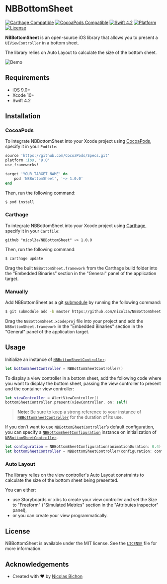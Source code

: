 # NBBottomSheet

[![Carthage Compatible](https://img.shields.io/badge/Carthage-compatible-4BC51D.svg)](https://github.com/Carthage/Carthage)
[![CocoaPods Compatible](https://img.shields.io/cocoapods/v/NBBottomSheet.svg)](http://cocoapods.org/pods/NBBottomSheet)
[![Swift 4.2](https://img.shields.io/badge/Swift-4.2-orange.svg?style=flat)](https://developer.apple.com/swift/)
[![Platform](https://img.shields.io/cocoapods/p/NBBottomSheet.svg)](http://www.apple.com/ios/)
[![License](https://img.shields.io/github/license/nicol3a/NBBottomSheet.svg)](https://github.com/nicol3a/NBBottomSheet/blob/master/LICENSE)

**NBBottomSheet** is an open-source iOS library that allows you to present a `UIViewController` in a bottom sheet.

The library relies on Auto Layout to calculate the size of the bottom sheet.

![Demo](https://user-images.githubusercontent.com/1519558/48593544-3a853f80-e91b-11e8-80eb-20b612d524d6.gif)

## Requirements

* iOS 9.0+
* Xcode 10+
* Swift 4.2

## Installation

### CocoaPods

To integrate NBBottomSheet into your Xcode project using [CocoaPods](http://cocoapods.org), specify it in your `Podfile`:

```ruby
source 'https://github.com/CocoaPods/Specs.git'
platform :ios, '9.0'
use_frameworks!

target 'YOUR_TARGET_NAME' do
    pod 'NBBottomSheet', '~> 1.0.0'
end

```

Then, run the following command:

```bash
$ pod install
```

### Carthage

To integrate NBBottomSheet into your Xcode project using [Carthage](https://github.com/Carthage/Carthage), specify it in your `Cartfile`:

```ogdl
github "nicol3a/NBBottomSheet" ~> 1.0.0
```

Then, run the following command:

```bash
$ carthage update
```

Drag the built `NBBottomSheet.framework` from the Carthage build folder into the “Embedded Binaries” section in the "General" panel of the application target.

### Manually

Add NBBottomSheet as a git [submodule](http://git-scm.com/docs/git-submodule) by running the following command:

```bash
$ git submodule add -b master https://github.com/nicol3a/NBBottomSheet.git
```

Drag the `NBBottomSheet.xcodeproj` file into your project and add the `NBBottomSheet.framework` in the "Embedded Binaries" section in the "General" panel of the application target.

## Usage

Initialize an instance of [`NBBottomSheetController`](https://github.com/nicol3a/NBBottomSheet/blob/master/NBBottomSheet/NBBottomSheet/Sources/NBBottomSheetController.swift):

```swift
let bottomSheetController = NBBottomSheetController()
```

To display a view controller in a bottom sheet, add the following code where you want to display the bottom sheet, passing the view controller to present and the container view controller:

```swift
let viewController = AlertViewController()
bottomSheetController.present(viewController, on: self)
```

> **Note:** Be sure to keep a strong reference to your instance of [`NBBottomSheetController`](https://github.com/nicol3a/NBBottomSheet/blob/master/NBBottomSheet/NBBottomSheet/Sources/NBBottomSheetController.swift) for the duration of its use.

If you don’t want to use [`NBBottomSheetController`](https://github.com/nicol3a/NBBottomSheet/blob/master/NBBottomSheet/NBBottomSheet/Sources/NBBottomSheetController.swift)’s default configuration, you can specify a [`NBBottomSheetConfiguration`](https://github.com/nicol3a/NBBottomSheet/blob/master/NBBottomSheet/NBBottomSheet/Sources/NBBottomSheetConfiguration.swift) instance on initialization of [`NBBottomSheetController`](https://github.com/nicol3a/NBBottomSheet/blob/master/NBBottomSheet/NBBottomSheet/Sources/NBBottomSheetController.swift).

```swift
let configuration = NBBottomSheetConfiguration(animationDuration: 0.4)
let bottomSheetController = NBBottomSheetController(configuration: configuration)
```

### Auto Layout

The library relies on the view controller's Auto Layout constraints to calculate the size of the bottom sheet being presented.

You can either:

- use Storyboards or xibs to create your view controller and set the Size to "Freeform" ("Simulated Metrics" section in the "Attributes inspector" panel),
- or you can create your view programmatically.

## License

NBBottomSheet is available under the MIT license. See the [`LICENSE`](https://github.com/nicol3a/NBBottomSheet/blob/master/LICENSE) file for more information.

## Acknowledgements

- Created with ❤️ by [Nicolas Bichon](https://twitter.com/nicol3a)